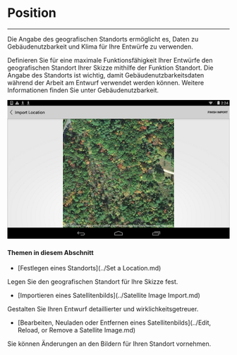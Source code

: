 

# Position

---

Die Angabe des geografischen Standorts ermöglicht es, Daten zu Gebäudenutzbarkeit und Klima für Ihre Entwürfe zu verwenden.

Definieren Sie für eine maximale Funktionsfähigkeit Ihrer Entwürfe den geografischen Standort Ihrer Skizze mithilfe der Funktion Standort. Die Angabe des Standorts ist wichtig, damit Gebäudenutzbarkeitsdaten während der Arbeit am Entwurf verwendet werden können. Weitere Informationen finden Sie unter Gebäudenutzbarkeit.

![](Images/GUID-CCE8DC36-2419-43E1-9FDB-90D48F517EA3-low.png)

#### Themen in diesem Abschnitt

* [Festlegen eines Standorts](../Set a Location.md)

Legen Sie den geografischen Standort für Ihre Skizze fest.

* [Importieren eines Satellitenbilds](../Satellite Image Import.md)

Gestalten Sie Ihren Entwurf detaillierter und wirklichkeitsgetreuer.

* [Bearbeiten, Neuladen oder Entfernen eines Satellitenbilds](../Edit, Reload, or Remove a Satellite Image.md)

Sie können Änderungen an den Bildern für Ihren Standort vornehmen.

